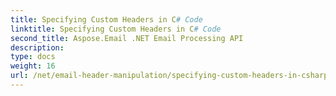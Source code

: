 ```yaml
---
title: Specifying Custom Headers in C# Code
linktitle: Specifying Custom Headers in C# Code
second_title: Aspose.Email .NET Email Processing API
description: 
type: docs
weight: 16
url: /net/email-header-manipulation/specifying-custom-headers-in-csharp-code/
---
```

